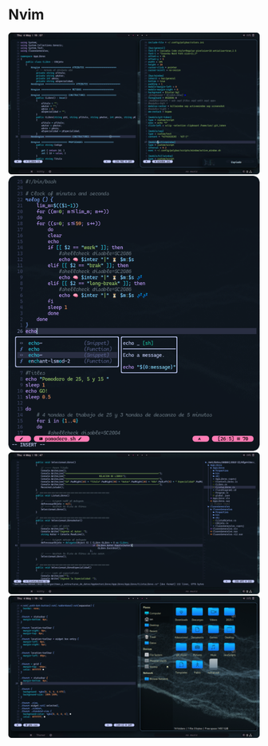 # Nvim
![nvim-workspace](./src/nvim-workspace.png)
![nvim-slp](../src/nvim-slp.png)
![nvim-neotree](../src/nvim-neotreee.png)
![nvim-thunar](../src/thunar-nvim.png)
